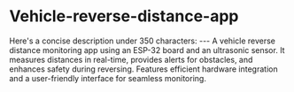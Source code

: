 # Vehicle-reverse-distance-app
Here's a concise description under 350 characters:  ---  A vehicle reverse distance monitoring app using an ESP-32 board and an ultrasonic sensor. It measures distances in real-time, provides alerts for obstacles, and enhances safety during reversing. Features efficient hardware integration and a user-friendly interface for seamless monitoring.
